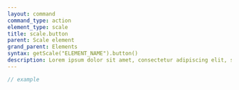 ```yaml
---
layout: command
command_type: action
element_type: scale
title: scale.button
parent: Scale element
grand_parent: Elements
syntax: getScale("ELEMENT_NAME").button()
description: Lorem ipsum dolor sit amet, consectetur adipiscing elit, sed do eiusmod tempor incididunt ut labore et dolore magna aliqua. Ut enim ad minim veniam, quis nostrud exercitation ullamco laboris nisi ut aliquip ex ea commodo consequat.
---
```


```javascript
// example
```